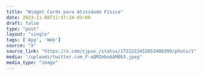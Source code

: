 ```yaml
---
title: "Widget Cards para Atividade Física"
date: 2023-11-08T11:57:24-03:00
draft: false
type: "post"
layout: "single"
tags: ['App', 'Web']
source: "X"
source_link: "https://x.com/cjpux_/status/1722222452653408399/photo/1"
media: "/uploads/twitter.com_F-aQMImboAAM863.jpeg"
media_type: "image"
---
```


